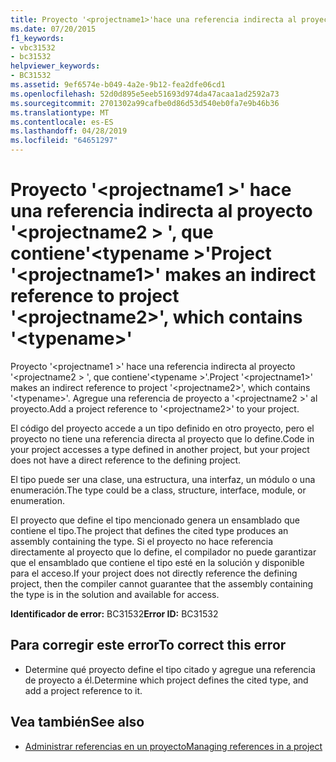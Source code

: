 ```yaml
---
title: Proyecto '<projectname1>'hace una referencia indirecta al proyecto'<projectname2>', que contiene'<typename>'
ms.date: 07/20/2015
f1_keywords:
- vbc31532
- bc31532
helpviewer_keywords:
- BC31532
ms.assetid: 9ef6574e-b049-4a2e-9b12-fea2dfe06cd1
ms.openlocfilehash: 52d0d895e5eeb51693d974da47acaa1ad2592a73
ms.sourcegitcommit: 2701302a99cafbe0d86d53d540eb0fa7e9b46b36
ms.translationtype: MT
ms.contentlocale: es-ES
ms.lasthandoff: 04/28/2019
ms.locfileid: "64651297"
---
```

# <a name="project-projectname1-makes-an-indirect-reference-to-project-projectname2-which-contains-typename"></a><span data-ttu-id="55324-102">Proyecto '\<projectname1 >' hace una referencia indirecta al proyecto '\<projectname2 > ', que contiene'\<typename >'</span><span class="sxs-lookup"><span data-stu-id="55324-102">Project '\<projectname1>' makes an indirect reference to project '\<projectname2>', which contains '\<typename>'</span></span>
<span data-ttu-id="55324-103">Proyecto '\<projectname1 >' hace una referencia indirecta al proyecto '\<projectname2 > ', que contiene'\<typename >'.</span><span class="sxs-lookup"><span data-stu-id="55324-103">Project '\<projectname1>' makes an indirect reference to project '\<projectname2>', which contains '\<typename>'.</span></span> <span data-ttu-id="55324-104">Agregue una referencia de proyecto a '\<projectname2 >' al proyecto.</span><span class="sxs-lookup"><span data-stu-id="55324-104">Add a project reference to '\<projectname2>' to your project.</span></span>  
  
 <span data-ttu-id="55324-105">El código del proyecto accede a un tipo definido en otro proyecto, pero el proyecto no tiene una referencia directa al proyecto que lo define.</span><span class="sxs-lookup"><span data-stu-id="55324-105">Code in your project accesses a type defined in another project, but your project does not have a direct reference to the defining project.</span></span>  
  
 <span data-ttu-id="55324-106">El tipo puede ser una clase, una estructura, una interfaz, un módulo o una enumeración.</span><span class="sxs-lookup"><span data-stu-id="55324-106">The type could be a class, structure, interface, module, or enumeration.</span></span>  
  
 <span data-ttu-id="55324-107">El proyecto que define el tipo mencionado genera un ensamblado que contiene el tipo.</span><span class="sxs-lookup"><span data-stu-id="55324-107">The project that defines the cited type produces an assembly containing the type.</span></span> <span data-ttu-id="55324-108">Si el proyecto no hace referencia directamente al proyecto que lo define, el compilador no puede garantizar que el ensamblado que contiene el tipo esté en la solución y disponible para el acceso.</span><span class="sxs-lookup"><span data-stu-id="55324-108">If your project does not directly reference the defining project, then the compiler cannot guarantee that the assembly containing the type is in the solution and available for access.</span></span>  
  
 <span data-ttu-id="55324-109">**Identificador de error:** BC31532</span><span class="sxs-lookup"><span data-stu-id="55324-109">**Error ID:** BC31532</span></span>  
  
## <a name="to-correct-this-error"></a><span data-ttu-id="55324-110">Para corregir este error</span><span class="sxs-lookup"><span data-stu-id="55324-110">To correct this error</span></span>  
  
- <span data-ttu-id="55324-111">Determine qué proyecto define el tipo citado y agregue una referencia de proyecto a él.</span><span class="sxs-lookup"><span data-stu-id="55324-111">Determine which project defines the cited type, and add a project reference to it.</span></span>  
  
## <a name="see-also"></a><span data-ttu-id="55324-112">Vea también</span><span class="sxs-lookup"><span data-stu-id="55324-112">See also</span></span>

- [<span data-ttu-id="55324-113">Administrar referencias en un proyecto</span><span class="sxs-lookup"><span data-stu-id="55324-113">Managing references in a project</span></span>](/visualstudio/ide/managing-references-in-a-project)
